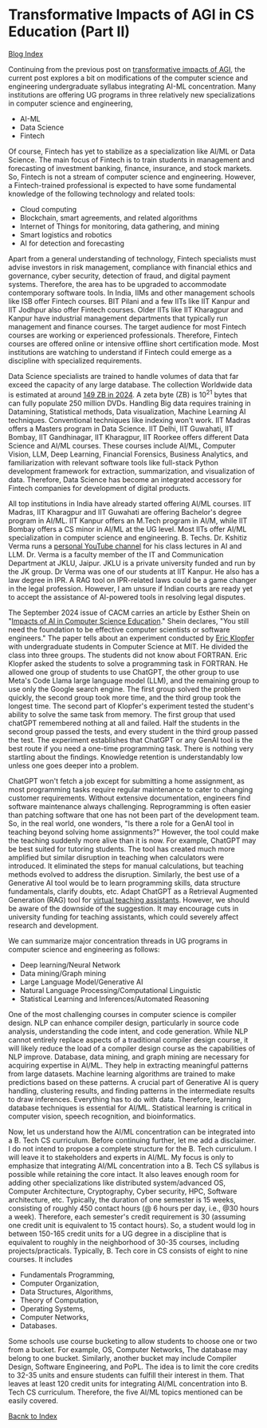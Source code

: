 # Transformative Impacts of AGI in CS Education (Part II)

  <script type="text/x-mathjax-config">
    MathJax.Hub.Config({
      tex2jax: {
        skipTags: ['script', 'noscript', 'style', 'textarea', 'pre'],
        inlineMath: [['$','$']]
      }
    });
  </script>
  <script src="https://cdn.mathjax.org/mathjax/latest/MathJax.js?config=TeX-AMS-MML_HTMLorMML" type="text/javascript"></script> 
  
[Blog Index](../index)

Continuing from the previous post on [transformative impacts of AGI](./Software_engineering_jobs.md), the current post explores
a bit on modifications of the computer science and engineering undergraduate syllabus integrating AI-ML concentration. 
Many institutions are offering UG programs in three relatively new specializations in computer science and engineering, 
- AI-ML
- Data Science
- Fintech

Of course, Fintech has yet to stabilize as a specialization like AI/ML or Data Science. The main focus of Fintech is to 
train students in management and forecasting of investment banking, finance, insurance, and stock markets. So, Fintech is 
not a stream of computer science and engineering. However, a Fintech-trained professional is expected to have some 
fundamental knowledge of the following technology and related tools:
- Cloud computing
- Blockchain, smart agreements, and related algorithms
- Internet of Things for monitoring, data gathering, and mining
- Smart logistics and robotics
- AI for detection and forecasting
  
Apart from a general understanding of technology, Fintech specialists must advise investors in risk management, compliance with
financial ethics and governance, cyber security, detection of fraud, and digital payment systems. Therefore, the area has to
be upgraded to accommodate contemporary software tools. In India, IIMs and other management schools like ISB offer Fintech 
courses. BIT Pilani and a few IITs like IIT Kanpur and IIT Jodhpur also offer Fintech courses. Older IITs like IIT Kharagpur
and Kanpur have industrial management departments that typically run management and finance courses. The target audience
for most Fintech courses are working or experienced professionals. Therefore, Fintech courses are offered online 
or intensive offline short certification mode. Most institutions are watching to understand if Fintech could emerge as a
discipline with specialized requirements. 

Data Science specialists are trained to handle volumes of data that far exceed the capacity of any large database. The collection
Worldwide data is estimated at around [149 ZB in 2024](https://rivery.io/blog/big-data-statistics-how-much-data-is-there-in-the-world/).
A zeta byte (ZB) is $10^{21}$ bytes that can fully populate 250 million DVDs. Handling Big data requires training in 
Datamining, Statistical methods, Data visualization, Machine Learning AI techniques. Conventional techniques like indexing 
won't work. IIT Madras offers a Masters program in Data Science. IIT Delhi, IIT Guwahati, IIT Bombay, IIT Gandhinagar, IIT 
Kharagpur, IIT Roorkee offers different Data Science and AI/ML courses. These courses include AI/ML, Computer Vision, LLM, 
Deep Learning, Financial Forensics, Business Analytics, and familiarization with relevant software tools like full-stack 
Python development framework for extraction, summarization, and visualization of data. Therefore, Data Science has become an
integrated accessory for Fintech companies for development of digital products.

All top institutions in India have already started offering AI/ML courses. IIT Madras, IIT Kharagpur and IIT Guwahati are offering 
Bachelor's degree program in AI/ML. IIT Kanpur offers an M.Tech program in AI/M, while IIT Bombay offers a CS minor in AI/ML 
at the UG level. Most IITs offer AI/ML specialization in computer science and engineering. B. Techs. Dr. Kshitiz Verma runs a
[personal YouTube channel](https://www.youtube.com/user/vkshitiz) for his class lectures in AI and LLM. Dr. Verma is a faculty 
member of the IT and Communication Department at JKLU, Jaipur. JKLU is a private university funded and run by the JK group. Dr Verma
was one of our students at IIT Kanpur. He also has a law degree in IPR. A RAG tool on IPR-related laws could be a game
changer in the legal profession. However, I am unsure if Indian courts are ready yet to accept the assistance of AI-powered tools 
in resolving legal disputes.   

The September 2024 issue of CACM carries an article by Esther Shein on "[Impacts of AI in Computer Science Education](https://dx.doi.org/10.1145/3673428)." 
Shein declares, "You still need the foundation to be effective computer scientists or software engineers." The paper 
tells about an experiment conducted by [Eric Klopfer](https://education.mit.edu/person/eric_klopfer/) with undergraduate
students in Computer Science at MIT. He divided the class into three groups. The students did not know about FORTRAN.
Eric Klopfer asked the students to solve a programming task in 
FORTRAN. He allowed one group of students to use ChatGPT, the other group to use Meta's Code Llama large language model (LLM),
and the remaining group to use only the Google search engine. The first group solved the problem quickly, the second group 
took more time, and the third group took the longest time. The second part of Klopfer's experiment tested the student's ability to
solve the same task from memory. The first group that used chatGPT remembered nothing at all and failed. Half the students
in the second group passed the tests, and every student in the third group passed the test. The experiment establishes 
that ChatGPT or any GenAI tool is the best route if you need a one-time programming task. There is
nothing very startling about the findings. Knowledge retention is understandably low unless one goes deeper into a problem.

ChatGPT won't fetch a job except for submitting a home assignment, as most programming tasks require 
regular maintenance to cater to changing customer requirements. Without extensive documentation, engineers find software 
maintenance always challenging. Reprogramming is often easier than patching software that one has not been part of
the development team. So, in the real world, one wonders, "Is there a role for a GenAI tool in teaching beyond solving home 
assignments?" However, the tool could make the teaching suddenly more alive than it is now. For example, ChatGPT
may be best suited for tutoring students. The tool has created much more amplified but similar disruption in teaching
when calculators were introduced. It eliminated the steps for manual calculations, but teaching methods evolved to address the
disruption. Similarly, the best use of a Generative AI tool would be to learn programming skills, data structure fundamentals, 
clarify doubts, etc. Adapt ChatGPT as a Retrieval Augmented Generation (RAG) tool for [virtual teaching assistants](https://www.youtube.com/watch?v=IvXZCocyU_M&pp=ygUTY2hhdGdwdCBpbiB0dXRvcmluZw%3D%3D). However, we 
should be aware of the downside of the suggestion. It may encourage cuts in university funding for teaching assistants, which 
could severely affect research and development. 

We can summarize major concentration threads in UG programs in computer science and engineering as follows:
- Deep learning/Neural Network
- Data mining/Graph mining
- Large Language Model/Generative AI 
- Natural Language Processing/Computational Linguistic
- Statistical Learning and Inferences/Automated Reasoning

One of the most challenging courses in computer science is compiler design. NLP can enhance compiler design, particularly in 
source code analysis, understanding the code intent, and code generation. While NLP cannot entirely replace
aspects of a traditional compiler design course, it will likely reduce the load of a compiler design course as the capabilities
of NLP improve. Database, data mining, and graph mining are necessary for acquiring expertise in AI/ML. They help in extracting
meaningful patterns from large datasets. Machine learning algorithms are trained to make predictions based on these patterns.
A crucial part of Generative AI is query handling, clustering results, and finding patterns in the intermediate results to draw 
inferences. Everything has to do with data. Therefore, learning database techniques is essential for AI/ML. Statistical learning
is critical in computer vision, speech recognition, and bioinformatics. 

Now, let us understand how the AI/ML concentration can be integrated into a B. Tech CS curriculum. Before continuing further,
let me add a disclaimer. I do not intend to propose a complete structure for the B. Tech curriculum. I will leave it to
stakeholders and experts in AI/ML. My focus is only to emphasize that integrating AI/ML concentration into a B. Tech CS 
syllabus is possible while retaining the core intact. It also leaves enough room for adding other specializations like
distributed system/advanced OS, Computer Architecture, Cryptography, Cyber security, HPC, Software architecture, etc. 
Typically, the duration of one semester is 15 weeks, consisting of roughly 450 contact hours (@ 6 hours per day, i.e., 
@30 hours a week). Therefore, each semester's credit requirement is 30 (assuming one credit unit is equivalent to 15 contact
hours). So, a  student would log in between 150-165 credit units for a UG degree in a discipline that is equivalent to
roughly in the neighborhood of 30-35 courses, including projects/practicals. Typically, B. Tech core in CS consists of eight 
to nine courses. It includes 
- Fundamentals Programming,
- Computer Organization,
- Data Structures, Algorithms,
- Theory of Computation,
-  Operating Systems,
- Computer Networks,
- Databases.

Some schools use course bucketing to allow students to choose one or two from a bucket. For example, OS, Computer Networks,
The database may belong to one bucket. Similarly, another bucket may include Compiler Design, Software Engineering, and PoPL. 
The idea is to limit the core credits to 32-35 units and ensure students can fulfill their interest in them. That
leaves at least 120 credit units for integrating AI/ML concentration into B. Tech CS curriculum. Therefore, the five AI/ML
topics mentioned can be easily covered. 

[Bacnk to Index](../index.md)
